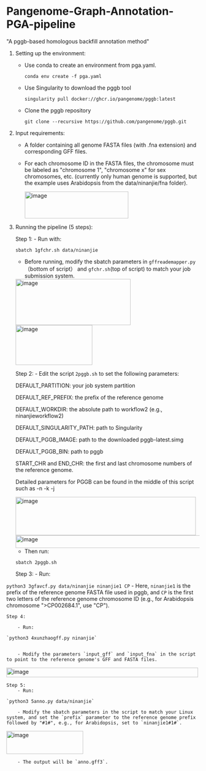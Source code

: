 # Pangenome-Graph-Annotation-PGA-pipeline
"A pggb-based homologous backfill annotation method"
1. Setting up the environment:
    - Use conda to create an environment from pga.yaml.

      `conda env create -f pga.yaml`
    - Use Singularity to download the pggb tool

      `singularity pull docker://ghcr.io/pangenome/pggb:latest`
    - Clone the pggb repository

      `git clone --recursive https://github.com/pangenome/pggb.git`
 2. Input requirements:
    - A folder containing all genome FASTA files (with .fna extension) and corresponding GFF files.
    - For each chromosome ID in the FASTA files, the chromosome must be labeled as "chromosome 1", "chromosome x" for sex chromosomes, etc. (currently only human genome is supported, but the example uses Arabidopsis from the data/ninanjie/fna folder).


      <img width="270" height="70" alt="image" src="https://github.com/user-attachments/assets/72292c0b-e1d5-489a-9525-e8c5439ec979" />

 
 3. Running the pipeline (5 steps):

    Step 1: 
        - Run with:

    `sbatch 1gfchr.sh data/ninanjie`

    - Before running, modify the sbatch parameters in `gffreademapper.py`（bottom of script） and `gfchr.sh`(top of script) to match your job submission system.
    

    <img width="300" height="120" alt="image" src="https://github.com/user-attachments/assets/0eff2bdf-d286-4cc6-8335-4c53d73f30da" />
    

    <img width="200" height="104" alt="image" src="https://github.com/user-attachments/assets/5b0a1e8f-b95e-4823-87c6-978b4f5318a0" />



    Step 2:
        - Edit the script `2pggb.sh` to set the following parameters:

    DEFAULT_PARTITION: your job system partition

    DEFAULT_REF_PREFIX: the prefix of the reference genome

    DEFAULT_WORKDIR: the absolute path to workflow2 (e.g., ninanjieworkflow2)

    DEFAULT_SINGULARITY_PATH: path to Singularity

    DEFAULT_PGGB_IMAGE: path to the downloaded pggb-latest.simg

    DEFAULT_PGGB_BIN: path to pggb

    START_CHR and END_CHR: the first and last chromosome numbers of the reference genome.

    Detailed parameters for PGGB can be found in the middle of this script such as -n -k -j


    <img width="470" height="100" alt="image" src="https://github.com/user-attachments/assets/2fb9a9d4-be91-4f66-9a30-d271e21bfd6c" />

    

    <img width="1704" height="33" alt="image" src="https://github.com/user-attachments/assets/53475210-cef9-4d1d-8aeb-05005259224a" />



    - Then run:

    `sbatch 2pggb.sh`


    Step 3:
        - Run:

`python3 3gfavcf.py data/ninanjie ninanjie1 CP`
        - Here, `ninanjie1` is the prefix of the reference genome FASTA file used in pggb, and `CP` is the first two letters of the reference genome chromosome ID (e.g., for Arabidopsis chromosome ">CP002684.1", use "CP").
   

    Step 4:
       
        - Run:

    `python3 4xunzhaogff.py ninanjie`
        
        
        - Modify the parameters `input_gff` and `input_fna` in the script to point to the reference genome's GFF and FASTA files.

       

<img width="500" height="25" alt="image" src="https://github.com/user-attachments/assets/35487177-4aea-4fe1-ad24-8a86652d6012" />



    Step 5:
        - Run:

    `python3 5anno.py data/ninanjie`
        
        - Modify the sbatch parameters in the script to match your Linux system, and set the `prefix` parameter to the reference genome prefix followed by "#1#", e.g., for Arabidopsis, set to `ninanjie1#1#`.


<img width="200" height="60" alt="image" src="https://github.com/user-attachments/assets/123a60ae-600a-4465-9d86-23720e3ca1e7" />

        
        - The output will be `anno.gff3`.
